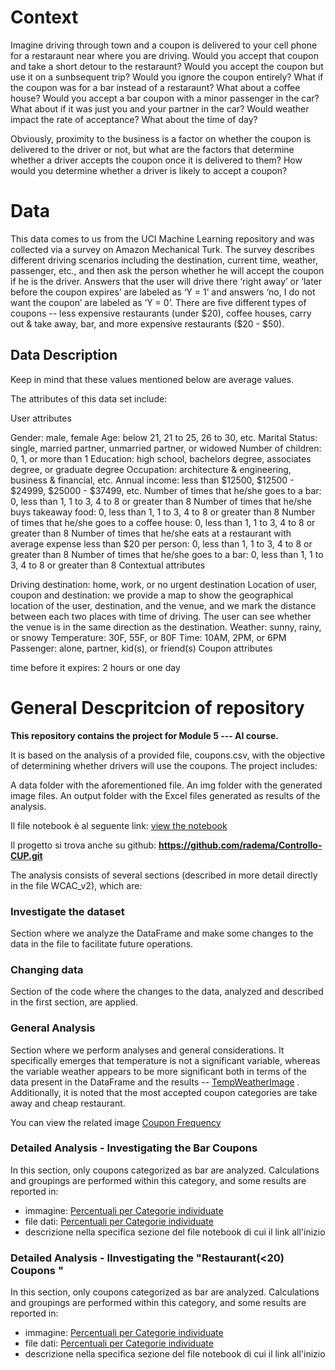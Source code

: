 # Context
Imagine driving through town and a coupon is delivered to your cell phone for a restaraunt near where you are driving. Would you accept that coupon and take a short detour to the restaraunt? Would you accept the coupon but use it on a sunbsequent trip? Would you ignore the coupon entirely? What if the coupon was for a bar instead of a restaraunt? What about a coffee house? Would you accept a bar coupon with a minor passenger in the car? What about if it was just you and your partner in the car? Would weather impact the rate of acceptance? What about the time of day?

Obviously, proximity to the business is a factor on whether the coupon is delivered to the driver or not, but what are the factors that determine whether a driver accepts the coupon once it is delivered to them? How would you determine whether a driver is likely to accept a coupon?

# Data

This data comes to us from the UCI Machine Learning repository and was collected via a survey on Amazon Mechanical Turk. The survey describes different driving scenarios including the destination, current time, weather, passenger, etc., and then ask the person whether he will accept the coupon if he is the driver. Answers that the user will drive there ‘right away’ or ‘later before the coupon expires’ are labeled as ‘Y = 1’ and answers ‘no, I do not want the coupon’ are labeled as ‘Y = 0’. There are five different types of coupons -- less expensive restaurants (under $20), coffee houses, carry out & take away, bar, and more expensive restaurants ($20 - $50).

## Data Description
Keep in mind that these values mentioned below are average values.

The attributes of this data set include:

User attributes

Gender: male, female
Age: below 21, 21 to 25, 26 to 30, etc.
Marital Status: single, married partner, unmarried partner, or widowed
Number of children: 0, 1, or more than 1
Education: high school, bachelors degree, associates degree, or graduate degree
Occupation: architecture & engineering, business & financial, etc.
Annual income: less than $12500, $12500 - $24999, $25000 - $37499, etc.
Number of times that he/she goes to a bar: 0, less than 1, 1 to 3, 4 to 8 or greater than 8
Number of times that he/she buys takeaway food: 0, less than 1, 1 to 3, 4 to 8 or greater than 8
Number of times that he/she goes to a coffee house: 0, less than 1, 1 to 3, 4 to 8 or greater than 8
Number of times that he/she eats at a restaurant with average expense less than $20 per person: 0, less than 1, 1 to 3, 4 to 8 or greater than 8
Number of times that he/she goes to a bar: 0, less than 1, 1 to 3, 4 to 8 or greater than 8
Contextual attributes

Driving destination: home, work, or no urgent destination
Location of user, coupon and destination: we provide a map to show the geographical location of the user, destination, and the venue, and we mark the distance between each two places with time of driving. The user can see whether the venue is in the same direction as the destination.
Weather: sunny, rainy, or snowy
Temperature: 30F, 55F, or 80F
Time: 10AM, 2PM, or 6PM
Passenger: alone, partner, kid(s), or friend(s)
Coupon attributes

time before it expires: 2 hours or one day



# General Descpritcion of repository

**This repository contains the project for Module 5 --- AI course.**

It is based on the analysis of a provided file, coupons.csv, with the objective of determining whether drivers will use the coupons.
The project includes:

A data folder with the aforementioned file.
An img folder with the generated image files.
An output folder with the Excel files generated as results of the analysis.

Il file notebook è al seguente link: [view the notebook](WCAC_v2.ipynb)

Il progetto si trova anche su github: **https://github.com/radema/Controllo-CUP.git**

The analysis consists of several sections (described in more detail directly in the file WCAC_v2), which are:

### Investigate the dataset

Section where we analyze the DataFrame and make some changes to the data in the file to facilitate future operations.

### Changing data


Section of the code where the changes to the data, analyzed and described in the first section, are applied.

### General Analysis

Section where we perform analyses and general considerations. It specifically emerges that temperature is not a significant variable, whereas the variable weather appears to be more significant both in terms of the data present in the DataFrame and the results -- [TempWeatherImage](img/TempWeat.png) . Additionally, it is noted that the most accepted coupon categories are take away and cheap restaurant.

You can view the related image [Coupon Frequency](img/coupon_frequency.png)


### Detailed Analysis - Investigating the Bar Coupons

In this section, only coupons categorized as bar are analyzed. Calculations and groupings are performed within this category, and some results are reported in:

- immagine: [Percentuali per Categorie individuate](img/percent_bar_cat_ass4.png)
- file dati: [Percentuali per Categorie individuate](output/BarCouponAnalysis.xlsx)
- descrizione nella specifica sezione del file notebook di cui il link all'inizio

### Detailed Analysis - IInvestigating the "Restaurant(<20) Coupons "

In this section, only coupons categorized as bar are analyzed. Calculations and groupings are performed within this category, and some results are reported in:

- immagine: [Percentuali per Categorie individuate](img/PercentChRest_Cat_GR_ChpRest.png)
- file dati: [Percentuali per Categorie individuate](output/CheapRestaurantCouponAnalysis.xlsx)
- descrizione nella specifica sezione del file notebook di cui il link all'inizio
